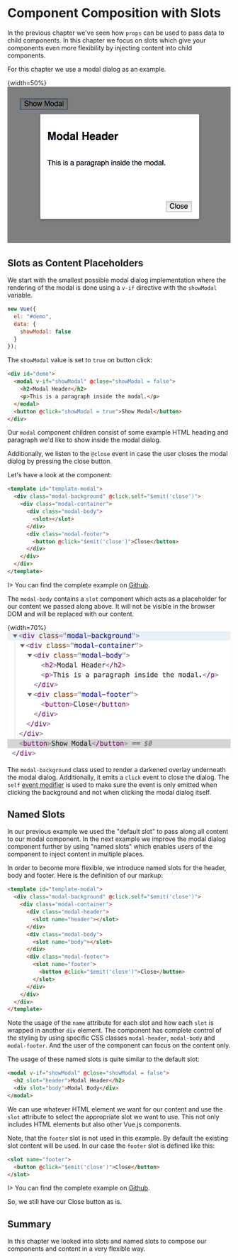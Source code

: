 # Component Composition with Slots

In the previous chapter we've seen how `props` can be used to pass data to child components. In this chapter we focus on slots which
give your components even more flexibility by injecting content into child components.

For this chapter we use a modal dialog as an example.

{width=50%}
![Modal Dialog with close button](images/modal.png)

## Slots as Content Placeholders

We start with the smallest possible modal dialog implementation where the rendering of the modal is done using a `v-if` directive with the `showModal` variable.

```js
new Vue({
  el: "#demo",
  data: {
    showModal: false
  }
});
```

The `showModal` value is set to `true` on button click:

```html
<div id="demo">
  <modal v-if="showModal" @close="showModal = false">
    <h2>Modal Header</h2>
    <p>This is a paragraph inside the modal.</p>
  </modal>
  <button @click="showModal = true">Show Modal</button>
</div>
```

Our `modal` component children consist of some example HTML heading and paragraph we'd like to show inside the modal dialog.

Additionally, we listen to the `@close` event in case the user closes the modal dialog by pressing the close button.

Let's have a look at the component:

```html
<template id="template-modal">
  <div class="modal-background" @click.self="$emit('close')">
    <div class="modal-container">
      <div class="modal-body">
        <slot></slot>
      </div>
      <div class="modal-footer">
        <button @click="$emit('close')">Close</button>
      </div>
    </div>
  </div>
</template>
```

I> You can find the complete example on [Github](https://github.com/fdietz/vue_components_book_examples/tree/master/chapter-3/example-1).

The `modal-body` contains a `slot` component which acts as a placeholder for our content we passed along above. It will not be visible in the browser DOM and will be replaced with our content. 

{width=70%}
![Screenshot of Chrome Devtools Elements Tab](images/modal_dom.png)

The `modal-background` class used to render a darkened overlay underneath the modal dialog. Additionally, it emits a `click` event to close the dialog. The `self` [event modifier](https://vuejs.org/v2/guide/events.html#Event-Modifiers) is used to make sure the event is only emitted when clicking the background and not when clicking the modal dialog itself.

## Named Slots

In our previous example we used the "default slot" to pass along all content to our modal component. In the next example we improve the modal dialog component further by using "named slots" which enables users of the component to inject content in multiple places.

In order to become more flexible, we introduce named slots for the header, body and footer. Here is the definition of our markup:

```html
<template id="template-modal">
  <div class="modal-background" @click.self="$emit('close')">
    <div class="modal-container">
      <div class="modal-header">
        <slot name="header"></slot>
      </div>
      <div class="modal-body">
        <slot name="body"></slot>
      </div>
      <div class="modal-footer">
        <slot name="footer">
          <button @click="$emit('close')">Close</button>
        </slot>
      </div>
    </div>
  </div>
</template>
```

Note the usage of the `name` attribute for each slot and how each `slot` is wrapped in another `div` element. The component has complete control of the styling by using specific CSS classes `modal-header`, `modal-body` and `modal-footer`. And the user of the component can focus on the content only.

The usage of these named slots is quite similar to the default slot:

```html
<modal v-if="showModal" @close="showModal = false">
  <h2 slot="header">Modal Header</h2>
  <div slot="body">Modal Body</div>
</modal>
```

We can use whatever HTML element we want for our content and use the `slot` attribute to select the appropriate slot we want to use. This not only includes HTML elements but also other Vue.js components.

Note, that the `footer` slot is not used in this example. By default the existing slot content will be used. In our case the `footer` slot is defined like this:

```html
<slot name="footer">
  <button @click="$emit('close')">Close</button>
</slot>
```

I> You can find the complete example on [Github](https://github.com/fdietz/vue_components_book_examples/tree/master/chapter-3/example-2).

So, we still have our Close button as is.

## Summary

In this chapter we looked into slots and named slots to compose our components and content in a very flexible way.